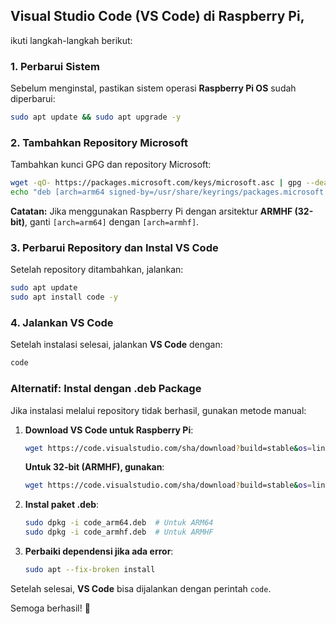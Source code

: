 ## Visual Studio Code (VS Code) di **Raspberry Pi**, 
ikuti langkah-langkah berikut:

### **1. Perbarui Sistem**
Sebelum menginstal, pastikan sistem operasi **Raspberry Pi OS** sudah diperbarui:
```bash
sudo apt update && sudo apt upgrade -y
```

### **2. Tambahkan Repository Microsoft**
Tambahkan kunci GPG dan repository Microsoft:
```bash
wget -qO- https://packages.microsoft.com/keys/microsoft.asc | gpg --dearmor | sudo tee /usr/share/keyrings/packages.microsoft.gpg > /dev/null
echo "deb [arch=arm64 signed-by=/usr/share/keyrings/packages.microsoft.gpg] https://packages.microsoft.com/repos/code stable main" | sudo tee /etc/apt/sources.list.d/vscode.list
```

**Catatan:** Jika menggunakan Raspberry Pi dengan arsitektur **ARMHF (32-bit)**, ganti `[arch=arm64]` dengan `[arch=armhf]`.

### **3. Perbarui Repository dan Instal VS Code**
Setelah repository ditambahkan, jalankan:
```bash
sudo apt update
sudo apt install code -y
```

### **4. Jalankan VS Code**
Setelah instalasi selesai, jalankan **VS Code** dengan:
```bash
code
```

### **Alternatif: Instal dengan .deb Package**
Jika instalasi melalui repository tidak berhasil, gunakan metode manual:
1. **Download VS Code untuk Raspberry Pi**:
   ```bash
   wget https://code.visualstudio.com/sha/download?build=stable&os=linux-deb-arm64 -O code_arm64.deb
   ```
   **Untuk 32-bit (ARMHF), gunakan**:
   ```bash
   wget https://code.visualstudio.com/sha/download?build=stable&os=linux-deb-armhf -O code_armhf.deb
   ```
2. **Instal paket .deb**:
   ```bash
   sudo dpkg -i code_arm64.deb  # Untuk ARM64
   sudo dpkg -i code_armhf.deb  # Untuk ARMHF
   ```
3. **Perbaiki dependensi jika ada error**:
   ```bash
   sudo apt --fix-broken install
   ```

Setelah selesai, **VS Code** bisa dijalankan dengan perintah `code`.

Semoga berhasil! 🚀